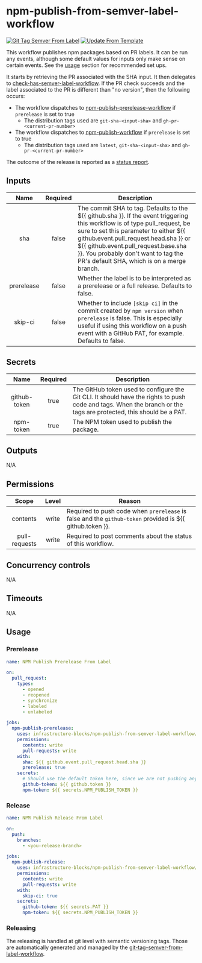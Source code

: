 # npm-publish-from-semver-label-workflow
[![Git Tag Semver From Label](https://github.com/infrastructure-blocks/npm-publish-from-semver-label-workflow/actions/workflows/git-tag-semver-from-label.yml/badge.svg)](https://github.com/infrastructure-blocks/npm-publish-from-semver-label-workflow/actions/workflows/git-tag-semver-from-label.yml)
[![Update From Template](https://github.com/infrastructure-blocks/npm-publish-from-semver-label-workflow/actions/workflows/update-from-template.yml/badge.svg)](https://github.com/infrastructure-blocks/npm-publish-from-semver-label-workflow/actions/workflows/update-from-template.yml)

This workflow publishes npm packages based on PR labels. It can be run any events, although some default values
for inputs only make sense on certain events. See the [usage](#usage) section for recommended set ups.

It starts by retrieving the PR associated with the SHA input. It then delegates to
[check-has-semver-label-workflow](https://github.com/infrastructure-blocks/check-has-semver-label-workflow). If the
PR check succeeds and the label associated to the PR is different than "no version", then the following occurs:
- The workflow dispatches to
  [npm-publish-prerelease-workflow](https://github.com/infrastructure-blocks/npm-publish-prerelease-workflow) if
  `prerelease` is set to true
  - The distribution tags used are `git-sha-<input-sha>` and `gh-pr-<current-pr-number>`
- The workflow dispatches to [npm-publish-workflow](https://github.com/infrastructure-blocks/npm-publish-workflow) if
  `prerelease` is set to true
  - The distribution tags used are `latest`, `git-sha-<input-sha>` and `gh-pr-<current-pr-number>`

The outcome of the release is reported as a
[status report](https://github.com/infrastructure-blocks/status-report-action).

## Inputs

|    Name    | Required | Description                                                                                                                                                                                                                                                                                                                               |
|:----------:|:--------:|-------------------------------------------------------------------------------------------------------------------------------------------------------------------------------------------------------------------------------------------------------------------------------------------------------------------------------------------|
|    sha     |  false   | The commit SHA to tag. Defaults to the ${{ github.sha }}. If the event triggering this workflow is of type pull_request, be sure to set this parameter to either ${{ github.event.pull_request.head.sha }} or ${{ github.event.pull_request.base.sha }}. You probably don't want to tag the PR's default SHA, which is on a merge branch. |
| prerelease |  false   | Whether the label is to be interpreted as a prerelease or a full release. Defaults to false.                                                                                                                                                                                                                                              |
|  skip-ci   |  false   | Whether to include `[skip ci]` in the commit created by `npm version` when `prerelease` is false. This is especially useful if using this workflow on a push event with a GitHub PAT, for example. Defaults to false.                                                                                                                     |

## Secrets

|     Name     | Required | Description                                                                                                                                                       |
|:------------:|:--------:|-------------------------------------------------------------------------------------------------------------------------------------------------------------------|
| github-token |   true   | The GitHub token used to configure the Git CLI. It should have the rights to push code and tags. When the branch or the tags are protected, this should be a PAT. |
|  npm-token   |   true   | The NPM token used to publish the package.                                                                                                                        |

## Outputs

N/A

## Permissions

|     Scope     | Level | Reason                                                                                                   |
|:-------------:|:-----:|----------------------------------------------------------------------------------------------------------|
|   contents    | write | Required to push code when `prerelease` is false and the `github-token` provided is ${{ github.token }}. |
| pull-requests | write | Required to post comments about the status of this workflow.                                             |

## Concurrency controls

N/A

## Timeouts

N/A

## Usage

### Prerelease

```yaml
name: NPM Publish Prerelease From Label

on:
  pull_request:
    types:
      - opened
      - reopened
      - synchronize
      - labeled
      - unlabeled

jobs:
  npm-publish-prerelease:
    uses: infrastructure-blocks/npm-publish-from-semver-label-workflow/.github/workflows/workflow.yml@v3
    permissions:
      contents: write
      pull-requests: write
    with:
      sha: ${{ github.event.pull_request.head.sha }}
      prerelease: true
    secrets:
      # Should use the default token here, since we are not pushing anything.
      github-token: ${{ github.token }}
      npm-token: ${{ secrets.NPM_PUBLISH_TOKEN }}
```

### Release

```yaml
name: NPM Publish Release From Label

on:
  push:
    branches:
      - <you-release-branch>

jobs:
  npm-publish-release:
    uses: infrastructure-blocks/npm-publish-from-semver-label-workflow/.github/workflows/workflow.yml@v3
    permissions:
      contents: write
      pull-requests: write
    with:
      skip-ci: true
    secrets:
      github-token: ${{ secrets.PAT }}
      npm-token: ${{ secrets.NPM_PUBLISH_TOKEN }}
```

### Releasing

The releasing is handled at git level with semantic versioning tags. Those are automatically generated and managed
by the [git-tag-semver-from-label-workflow](https://github.com/infrastructure-blocks/git-tag-semver-from-label-workflow).
